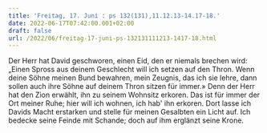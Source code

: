```yaml
---
title: 'Freitag, 17. Juni : ps 132(131),11.12.13-14.17-18.'
date: 2022-06-17T07:42:00.001+02:00
draft: false
url: /2022/06/freitag-17-juni-ps-132131111213-1417-18.html
---
```


Der Herr hat David geschworen, einen Eid, den er niemals brechen wird: „Einen Spross aus deinem Geschlecht will ich setzen auf den Thron. Wenn deine Söhne meinen Bund bewahren, mein Zeugnis, das ich sie lehre, dann sollen auch ihre Söhne auf deinem Thron sitzen für immer.» Denn der Herr hat den Zion erwählt, ihn zu seinem Wohnsitz erkoren. Das ist für immer der Ort meiner Ruhe; hier will ich wohnen, ich hab' ihn erkoren. Dort lasse ich Davids Macht erstarken und stelle für meinen Gesalbten ein Licht auf. Ich bedecke seine Feinde mit Schande; doch auf ihm erglänzt seine Krone.